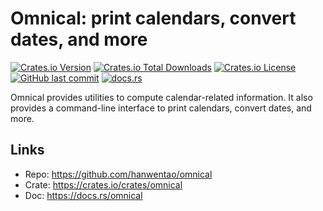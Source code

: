 # Omnical: print calendars, convert dates, and more

[![Crates.io Version](https://img.shields.io/crates/v/omnical)](https://crates.io/crates/omnical)
[![Crates.io Total Downloads](https://img.shields.io/crates/d/omnical)](https://crates.io/crates/omnical)
[![Crates.io License](https://img.shields.io/crates/l/omnical)](https://opensource.org/license/mit)
[![GitHub last commit](https://img.shields.io/github/last-commit/hanwentao/omnical)](https://github.com/hanwentao/omnical)
[![docs.rs](https://img.shields.io/docsrs/omnical)](https://docs.rs/omnical)

Omnical provides utilities to compute calendar-related information.  It also provides a command-line interface to print calendars, convert dates, and more.

## Links

* Repo: <https://github.com/hanwentao/omnical>
* Crate: <https://crates.io/crates/omnical>
* Doc: <https://docs.rs/omnical>
